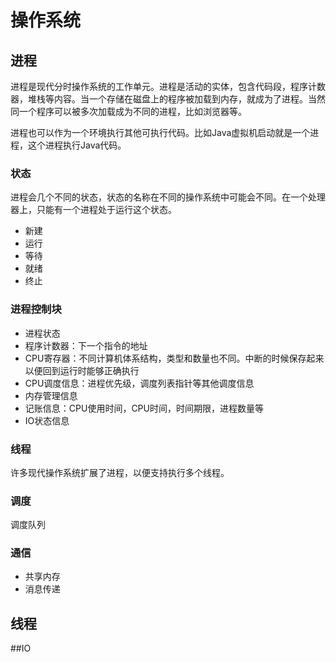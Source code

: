# 操作系统

## 进程

进程是现代分时操作系统的工作单元。进程是活动的实体，包含代码段，程序计数器，堆栈等内容。当一个存储在磁盘上的程序被加载到内存，就成为了进程。当然同一个程序可以被多次加载成为不同的进程，比如浏览器等。

进程也可以作为一个环境执行其他可执行代码。比如Java虚拟机启动就是一个进程，这个进程执行Java代码。

### 状态

进程会几个不同的状态，状态的名称在不同的操作系统中可能会不同。在一个处理器上，只能有一个进程处于运行这个状态。

- 新建
- 运行
- 等待
- 就绪
- 终止

### 进程控制块

- 进程状态
- 程序计数器：下一个指令的地址
- CPU寄存器：不同计算机体系结构，类型和数量也不同。中断的时候保存起来以便回到运行时能够正确执行
- CPU调度信息：进程优先级，调度列表指针等其他调度信息
- 内存管理信息
- 记账信息：CPU使用时间，CPU时间，时间期限，进程数量等
- IO状态信息

### 线程

许多现代操作系统扩展了进程，以便支持执行多个线程。

### 调度

调度队列

### 通信

- 共享内存
- 消息传递

## 线程



##IO